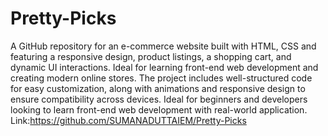 # Pretty-Picks
A GitHub repository for an e-commerce website built with HTML, CSS and featuring a responsive design, product listings, a shopping cart, and dynamic UI interactions. Ideal for learning front-end web development and creating modern online stores.
The project includes well-structured code for easy customization, along with animations and responsive design to ensure compatibility across devices. Ideal for beginners and developers looking to learn front-end web development with real-world application. 
Link:https://github.com/SUMANADUTTAIEM/Pretty-Picks
